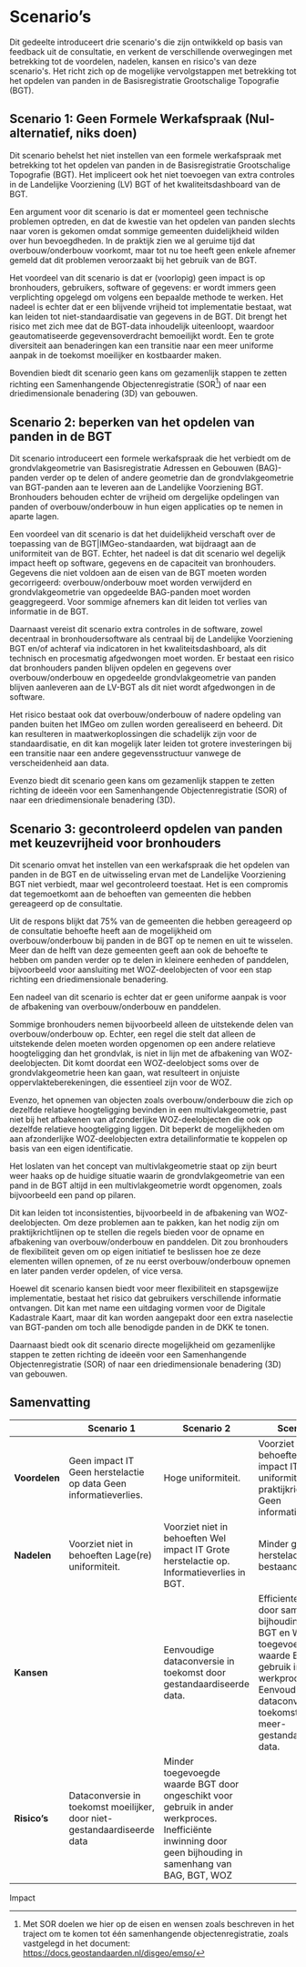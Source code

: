# Scenario’s

Dit gedeelte introduceert drie scenario's die zijn ontwikkeld op basis van
feedback uit de consultatie, en verkent de verschillende overwegingen met
betrekking tot de voordelen, nadelen, kansen en risico's van deze scenario's.
Het richt zich op de mogelijke vervolgstappen met betrekking tot het opdelen van
panden in de Basisregistratie Grootschalige Topografie (BGT).

## Scenario 1: Geen Formele Werkafspraak (Nul-alternatief, niks doen)

Dit scenario behelst het niet instellen van een formele werkafspraak met
betrekking tot het opdelen van panden in de Basisregistratie Grootschalige
Topografie (BGT). Het impliceert ook het niet toevoegen van extra controles in
de Landelijke Voorziening (LV) BGT of het kwaliteitsdashboard van de BGT.

Een argument voor dit scenario is dat er momenteel geen technische problemen
optreden, en dat de kwestie van het opdelen van panden slechts naar voren is
gekomen omdat sommige gemeenten duidelijkheid wilden over hun bevoegdheden. In
de praktijk zien we al geruime tijd dat overbouw/onderbouw voorkomt, maar tot nu
toe heeft geen enkele afnemer gemeld dat dit problemen veroorzaakt bij het
gebruik van de BGT.

Het voordeel van dit scenario is dat er (voorlopig) geen impact is op
bronhouders, gebruikers, software of gegevens: er wordt immers geen verplichting
opgelegd om volgens een bepaalde methode te werken. Het nadeel is echter dat er
een blijvende vrijheid tot implementatie bestaat, wat kan leiden tot
niet-standaardisatie van gegevens in de BGT. Dit brengt het risico met zich mee
dat de BGT-data inhoudelijk uiteenloopt, waardoor geautomatiseerde
gegevensoverdracht bemoeilijkt wordt. Een te grote diversiteit aan benaderingen
kan een transitie naar een meer uniforme aanpak in de toekomst moeilijker en
kostbaarder maken.

Bovendien biedt dit scenario geen kans om gezamenlijk stappen te zetten richting
een Samenhangende Objectenregistratie (SOR[^1]) of naar een driedimensionale
benadering (3D) van gebouwen.

[^1]: Met SOR doelen we hier op de eisen en wensen zoals beschreven in het traject
    om te komen tot één samenhangende objectenregistratie, zoals vastgelegd in
    het document: <https://docs.geostandaarden.nl/disgeo/emso/>

## Scenario 2: beperken van het opdelen van panden in de BGT

Dit scenario introduceert een formele werkafspraak die het verbiedt om de
grondvlakgeometrie van Basisregistratie Adressen en Gebouwen (BAG)-panden verder
op te delen of andere geometrie dan de grondvlakgeometrie van BGT-panden aan te
leveren aan de Landelijke Voorziening BGT. Bronhouders behouden echter de
vrijheid om dergelijke opdelingen van panden of overbouw/onderbouw in hun eigen
applicaties op te nemen in aparte lagen.

Een voordeel van dit scenario is dat het duidelijkheid verschaft over de
toepassing van de BGT\|IMGeo-standaarden, wat bijdraagt aan de uniformiteit van
de BGT. Echter, het nadeel is dat dit scenario wel degelijk impact heeft op
software, gegevens en de capaciteit van bronhouders. Gegevens die niet voldoen
aan de eisen van de BGT moeten worden gecorrigeerd: overbouw/onderbouw moet
worden verwijderd en grondvlakgeometrie van opgedeelde BAG-panden moet worden
geaggregeerd. Voor sommige afnemers kan dit leiden tot verlies van informatie in
de BGT.

Daarnaast vereist dit scenario extra controles in de software, zowel decentraal
in bronhoudersoftware als centraal bij de Landelijke Voorziening BGT en/of
achteraf via indicatoren in het kwaliteitsdashboard, als dit technisch en
procesmatig afgedwongen moet worden. Er bestaat een risico dat bronhouders
panden blijven opdelen en gegevens over overbouw/onderbouw en opgedeelde
grondvlakgeometrie van panden blijven aanleveren aan de LV-BGT als dit niet
wordt afgedwongen in de software.

Het risico bestaat ook dat overbouw/onderbouw of nadere opdeling van panden
buiten het IMGeo om zullen worden gerealiseerd en beheerd. Dit kan resulteren in
maatwerkoplossingen die schadelijk zijn voor de standaardisatie, en dit kan
mogelijk later leiden tot grotere investeringen bij een transitie naar een
andere gegevensstructuur vanwege de verscheidenheid aan data.

Evenzo biedt dit scenario geen kans om gezamenlijk stappen te zetten richting de
ideeën voor een Samenhangende Objectenregistratie (SOR) of naar een
driedimensionale benadering (3D).

## Scenario 3: gecontroleerd opdelen van panden met keuzevrijheid voor bronhouders

Dit scenario omvat het instellen van een werkafspraak die het opdelen van panden
in de BGT en de uitwisseling ervan met de Landelijke Voorziening BGT niet
verbiedt, maar wel gecontroleerd toestaat. Het is een compromis dat tegemoetkomt
aan de behoeften van gemeenten die hebben gereageerd op de consultatie.

Uit de respons blijkt dat 75% van de gemeenten die hebben gereageerd op de
consultatie behoefte heeft aan de mogelijkheid om overbouw/onderbouw bij panden
in de BGT op te nemen en uit te wisselen. Meer dan de helft van deze gemeenten
geeft aan ook de behoefte te hebben om panden verder op te delen in kleinere
eenheden of panddelen, bijvoorbeeld voor aansluiting met WOZ-deelobjecten of
voor een stap richting een driedimensionale benadering.

Een nadeel van dit scenario is echter dat er geen uniforme aanpak is voor de
afbakening van overbouw/onderbouw en panddelen.

Sommige bronhouders nemen bijvoorbeeld alleen de uitstekende delen van
overbouw/onderbouw op. Echter, een regel die stelt dat alleen de uitstekende
delen moeten worden opgenomen op een andere relatieve hoogteligging dan het
grondvlak, is niet in lijn met de afbakening van WOZ-deelobjecten. Dit komt
doordat een WOZ-deelobject soms over de grondvlakgeometrie heen kan gaan, wat
resulteert in onjuiste oppervlakteberekeningen, die essentieel zijn voor de WOZ.

Evenzo, het opnemen van objecten zoals overbouw/onderbouw die zich op dezelfde
relatieve hoogteligging bevinden in een multivlakgeometrie, past niet bij het
afbakenen van afzonderlijke WOZ-deelobjecten die ook op dezelfde relatieve
hoogteligging liggen. Dit beperkt de mogelijkheden om aan afzonderlijke
WOZ-deelobjecten extra detailinformatie te koppelen op basis van een eigen
identificatie.

Het loslaten van het concept van multivlakgeometrie staat op zijn beurt weer
haaks op de huidige situatie waarin de grondvlakgeometrie van een pand in de BGT
altijd in een multivlakgeometrie wordt opgenomen, zoals bijvoorbeeld een pand op
pilaren.

Dit kan leiden tot inconsistenties, bijvoorbeeld in de afbakening van
WOZ-deelobjecten. Om deze problemen aan te pakken, kan het nodig zijn om
praktijkrichtlijnen op te stellen die regels bieden voor de opname en afbakening
van overbouw/onderbouw en panddelen. Dit zou bronhouders de flexibiliteit geven
om op eigen initiatief te beslissen hoe ze deze elementen willen opnemen, of ze
nu eerst overbouw/onderbouw opnemen en later panden verder opdelen, of vice
versa.

Hoewel dit scenario kansen biedt voor meer flexibiliteit en stapsgewijze
implementatie, bestaat het risico dat gebruikers verschillende informatie
ontvangen. Dit kan met name een uitdaging vormen voor de Digitale Kadastrale
Kaart, maar dit kan worden aangepakt door een extra naselectie van BGT-panden om
toch alle benodigde panden in de DKK te tonen.

Daarnaast biedt ook dit scenario directe mogelijkheid om gezamenlijke stappen te
zetten richting de ideeën voor een Samenhangende Objectenregistratie (SOR) of
naar een driedimensionale benadering (3D) van gebouwen.

## Samenvatting

|               | **Scenario 1**                                                          | **Scenario 2**                                                                                                                                             | **Scenario 3**                                                                                                                                                                                             |
|---------------|-------------------------------------------------------------------------|------------------------------------------------------------------------------------------------------------------------------------------------------------|------------------------------------------------------------------------------------------------------------------------------------------------------------------------------------------------------------|
| **Voordelen** | Geen impact IT Geen herstelactie op data Geen informatieverlies.        | Hoge uniformiteit.                                                                                                                                         | Voorziet wel in behoeften Beperkte impact IT Hogere uniformiteit, door praktijkrichtlijn. Geen informatieverlies.                                                                                          |
| **Nadelen**   | Voorziet niet in behoeften Lage(re) uniformiteit.                       | Voorziet niet in behoeften Wel impact IT Grote herstelactie op. Informatieverlies in BGT.                                                                  | Minder grote herstelactie op bestaande data.                                                                                                                                                               |
| **Kansen**    |                                                                         | Eenvoudige dataconversie in toekomst door gestandaardiseerde data.                                                                                         | Efficiente inwinning door samenhang in bijhouding BAG, BGT en WOZ. Meer toegevoegde waarde BGT door gebruik in ander werkproces. Eenvoudigere dataconversie in toekomst door meer-gestandaardiseerde data. |
| **Risico’s**  | Dataconversie in toekomst moeilijker, door niet-gestandaardiseerde data | Minder toegevoegde waarde BGT door ongeschikt voor gebruik in ander werkproces. Inefficiënte inwinning door geen bijhouding in samenhang van BAG, BGT, WOZ |                                                                                                                                                                                                            |

Impact
